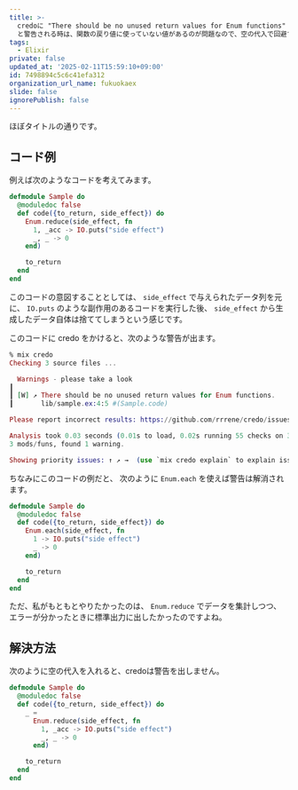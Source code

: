 ```yaml
---
title: >-
  credoに "There should be no unused return values for Enum functions"
  と警告される時は、関数の戻り値に使っていない値があるのが問題なので、空の代入で回避する
tags:
  - Elixir
private: false
updated_at: '2025-02-11T15:59:10+09:00'
id: 7498894c5c6c41efa312
organization_url_name: fukuokaex
slide: false
ignorePublish: false
---
```

ほぼタイトルの通りです。

## コード例

例えば次のようなコードを考えてみます。

```elixir
defmodule Sample do
  @moduledoc false
  def code({to_return, side_effect}) do
    Enum.reduce(side_effect, fn
      1, _acc -> IO.puts("side effect")
      _, _ -> 0
    end)

    to_return
  end
end
```

このコードの意図することとしては、 `side_effect` で与えられたデータ列を元に、 `IO.puts` のような副作用のあるコードを実行した後、 `side_effect` から生成したデータ自体は捨ててしまうという感じです。

このコードに credo をかけると、次のような警告が出ます。

```elixir
% mix credo
Checking 3 source files ...

  Warnings - please take a look                                                 
┃ 
┃ [W] ↗ There should be no unused return values for Enum functions.
┃       lib/sample.ex:4:5 #(Sample.code)

Please report incorrect results: https://github.com/rrrene/credo/issues

Analysis took 0.03 seconds (0.01s to load, 0.02s running 55 checks on 3 files)
3 mods/funs, found 1 warning.

Showing priority issues: ↑ ↗ →  (use `mix credo explain` to explain issues, `mix credo --help` for options).
```

ちなみにこのコードの例だと、 次のように `Enum.each` を使えば警告は解消されます。

```elixir
defmodule Sample do
  @moduledoc false
  def code({to_return, side_effect}) do
    Enum.each(side_effect, fn
      1 -> IO.puts("side effect")
      _ -> 0
    end)

    to_return
  end
end
```

ただ、私がもともとやりたかったのは、 `Enum.reduce` でデータを集計しつつ、エラーが分かったときに標準出力に出したかったのですよね。

## 解決方法

次のように空の代入を入れると、credoは警告を出しません。

```elixir
defmodule Sample do
  @moduledoc false
  def code({to_return, side_effect}) do
    _ =
      Enum.reduce(side_effect, fn
        1, _acc -> IO.puts("side effect")
        _, _ -> 0
      end)

    to_return
  end
end
```


